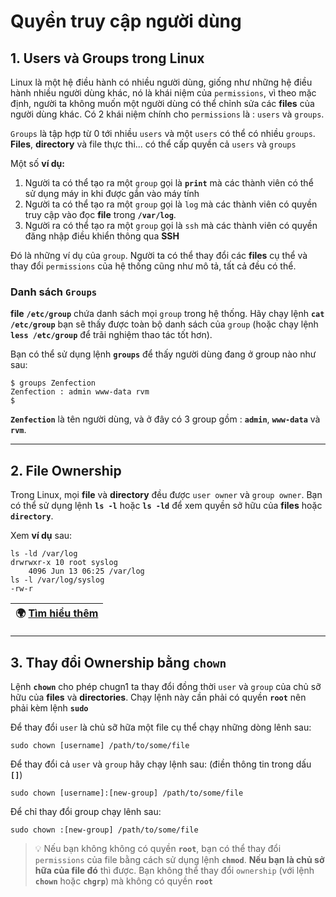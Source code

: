 # Quyền truy cập người dùng

## 1. Users và Groups trong Linux

Linux là một hệ điều hành có nhiều người dùng, giống như những hệ điều hành nhiều người dùng khác, nó là khái niệm của `permissions`, vì theo mặc định, người ta không muốn một người dùng có thể chỉnh sửa các **files** của người dùng khác. Có 2 khái niệm chính cho `permissions` là : `users` và `groups`.

`Groups` là tập hợp từ 0 tới nhiều `users` và một `users` có thể có nhiều `groups`. **Files**, **directory** và file thực thi... có thể cấp quyền cả `users` và `groups`

Một số **ví dụ:**

1. Người ta có thể tạo ra một `group` gọi là **`print`** mà các thành viên có thể sử dụng máy in khi được gắn vào máy tính
2. Người ta có thể tạo ra một `group` gọi là `log` mà các thành viên có quyền truy cập vào đọc **file** trong **``/var/log``**.
3. Người ra có thể tạo ra một `group` gọi là `ssh` mà các thành viên có quyền đăng nhập điều khiển thông qua **SSH**

Đó là những ví dụ của `group`. Người ta có thể thay đổi các **files** cụ thể và thay đổi `permissions` của hệ thống cũng như mô tả, tất cả đều có thể.

### Danh sách `Groups`

**file** **``/etc/group``** chứa danh sách mọi `group` trong hệ thống. Hãy chạy lệnh **`cat /etc/group`** bạn sẽ thấy được toàn bộ danh sách của `group` (hoặc chạy lệnh **`less /etc/group`** để trãi nghiệm thao tác tốt hơn).

Bạn có thể sử dụng lệnh **`groups`** để thấy người dùng đang ở group nào như sau:

```shell
$ groups Zenfection
Zenfection : admin www-data rvm
$
```

**`Zenfection`** là tên người dùng, và ở đây có 3 group gồm : **`admin`**, **`www-data`** và **`rvm`**.

---

## 2. File Ownership

Trong Linux, mọi **file** và **directory** đều được `user owner` và `group owner`. Bạn có thể sử dụng lệnh **`ls -l`** hoặc **`ls -ld`** để xem quyền sở hữu của **files** hoặc **`directory`**.

Xem **ví dụ** sau:

```shell
ls -ld /var/log
drwrwxr-x 10 root syslog
    4096 Jun 13 06:25 /var/log
ls -l /var/log/syslog
-rw-r
```

| 🌍 [Tìm hiểu thêm](https://wiki.archlinux.org/index.php/File_permissions_and_attributes) |
| ---------------------------------------------------------------------------------------- |

---

## 3. Thay đổi Ownership bằng **`chown`**

Lệnh **`chown`** cho phép chugn1 ta thay đổi đồng thời `user` và `group` của chủ sỡ hữu của **files** và **directories**. Chạy lệnh này cần phải có quyền **`root`** nên phải kèm lệnh **`sudo`**

Để thay đổi `user` là chủ sỡ hữa một file cụ thể chạy những dòng lênh sau: 

```shell
sudo chown [username] /path/to/some/file
```

Để thay đổi cả `user` và `group` hãy chạy lệnh sau: (điền thông tin trong dấu **`[]`**)

```shell
sudo chown [username]:[new-group] /path/to/some/file
```

Để chỉ thay đổi group chạy lênh sau:

```shell
sudo chown :[new-group] /path/to/some/file 
```

> 💡 Nếu bạn không không có quyền **`root`**, bạn có thể thay đổi `permissions` của file bằng cách sử dụng lệnh **`chmod`**. **Nếu bạn là chủ sở hữa của file đó** thì được. Bạn không thể thay đổi `ownership` (với lệnh **`chown`** hoặc **`chgrp`**) mà không có quyền **`root`**
